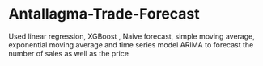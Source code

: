 # Antallagma-Trade-Forecast
Used linear regression, XGBoost , Naive forecast, simple moving average, exponential moving average and time series model ARIMA to forecast the number of sales as well as the price
